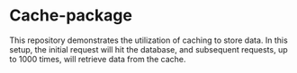 # Cache-package
This repository demonstrates the utilization of caching to store data. In this setup, the initial request will hit the database, and subsequent requests, up to 1000 times, will retrieve data from the cache.

